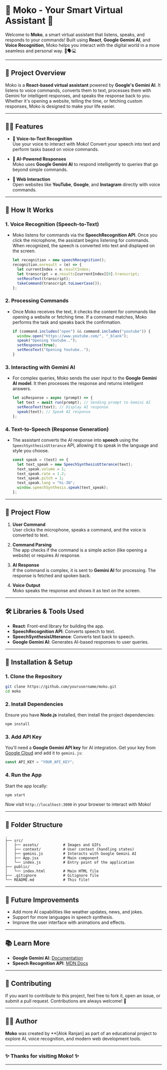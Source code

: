 # 🌟 Moko - Your Smart Virtual Assistant 🌟

Welcome to **Moko**, a smart virtual assistant that listens, speaks, and responds to your commands! Built using **React**, **Google Gemini AI**, and **Voice Recognition**, Moko helps you interact with the digital world in a more seamless and personal way. 🎤🗣️💻

---

## 🚀 Project Overview

Moko is a **React-based virtual assistant** powered by **Google's Gemini AI**. It listens to voice commands, converts them to text, processes them with Gemini for intelligent responses, and speaks the response back to you. Whether it's opening a website, telling the time, or fetching custom responses, Moko is designed to make your life easier.

---

## 🧑‍💻 Features

- **🎤 Voice-to-Text Recognition**  
  Use your voice to interact with Moko! Convert your speech into text and perform tasks based on voice commands.

- **🧠 AI-Powered Responses**  
  Moko uses **Google Gemini AI** to respond intelligently to queries that go beyond simple commands.

- **🔗 Web Interaction**  
  Open websites like **YouTube**, **Google**, and **Instagram** directly with voice commands.

---

## 🔑 How It Works

### 1. **Voice Recognition (Speech-to-Text)**

- Moko listens for commands via the **SpeechRecognition API**. Once you click the microphone, the assistant begins listening for commands. When recognized, the speech is converted into text and displayed on the screen.

  ```js
  let recognition = new speechRecognition();
  recognition.onresult = (e) => {
    let currentIndex = e.resultIndex;
    let transcript = e.results[currentIndex][0].transcript;
    setRecoText(transcript);
    takeCommand(transcript.toLowerCase());
  };
  ```

### 2. **Processing Commands**

- Once Moko receives the text, it checks the content for commands like opening a website or fetching time. If a command matches, Moko performs the task and speaks back the confirmation.

  ```js
  if (command.includes("open") && command.includes("youtube")) {
    window.open("https://www.youtube.com/", "_blank");
    speak("Opening Youtube..");
    setResponse(true);
    setRecoText("Opening Youtube..");
  }
  ```

### 3. **Interacting with Gemini AI**

- For complex queries, Moko sends the user input to the **Google Gemini AI model**. It then processes the response and returns intelligent answers.

  ```js
  let aiResponse = async (prompt) => {
    let text = await run(prompt); // Sending prompt to Gemini AI
    setRecoText(text); // Display AI response
    speak(text); // Speak AI response
  };
  ```

### 4. **Text-to-Speech (Response Generation)**

- The assistant converts the AI response into **speech** using the `SpeechSynthesisUtterance` API, allowing it to speak in the language and style you choose.

  ```js
  const speak = (text) => {
    let text_speak = new SpeechSynthesisUtterance(text);
    text_speak.volume = 1;
    text_speak.rate = 1.2;
    text_speak.pitch = 1;
    text_speak.lang = "hi-IN";
    window.speechSynthesis.speak(text_speak);
  };
  ```

---

## 🔄 Project Flow

1. **User Command**  
   User clicks the microphone, speaks a command, and the voice is converted to text.

2. **Command Parsing**  
   The app checks if the command is a simple action (like opening a website) or requires AI response.

3. **AI Response**  
   If the command is complex, it is sent to **Gemini AI** for processing. The response is fetched and spoken back.

4. **Voice Output**  
   Moko speaks the response and shows it as text on the screen.

---

## 🛠️ Libraries & Tools Used

- **React**: Front-end library for building the app.
- **SpeechRecognition API**: Converts speech to text.
- **SpeechSynthesisUtterance**: Converts text back to speech.
- **Google Gemini AI**: Generates AI-based responses to user queries.

---

## 🔧 Installation & Setup

### 1. Clone the Repository

```bash
git clone https://github.com/yourusername/moko.git
cd moko
```

### 2. Install Dependencies

Ensure you have **Node.js** installed, then install the project dependencies:

```bash
npm install
```

### 3. Add API Key

You'll need a **Google Gemini API key** for AI integration. Get your key from [Google Cloud](https://cloud.google.com/generative-ai) and add it to `gemini.js`:

```js
const API_KEY = "YOUR_API_KEY";
```

### 4. Run the App

Start the app locally:

```bash
npm start
```

Now visit `http://localhost:3000` in your browser to interact with Moko!

---

## 📄 Folder Structure

```
.
├── src/
│   ├── assets/           # Images and GIFs
│   ├── context/          # User context (handling states)
│   ├── gemini.js         # Interacts with Google Gemini AI
│   ├── App.jsx           # Main component
│   └── index.js          # Entry point of the application
├── public/
│   └── index.html        # Main HTML file
├── .gitignore            # Gitignore file
└── README.md             # This file!
```

---

## 🎯 Future Improvements

- Add more AI capabilities like weather updates, news, and jokes.
- Support for more languages in speech synthesis.
- Improve the user interface with animations and effects.

---

## 📚 Learn More

- **Google Gemini AI**: [Documentation](https://cloud.google.com/generative-ai)
- **Speech Recognition API**: [MDN Docs](https://developer.mozilla.org/en-US/docs/Web/API/SpeechRecognition)

---

## 🤝 Contributing

If you want to contribute to this project, feel free to fork it, open an issue, or submit a pull request. Contributions are always welcome! 🙌

---

## 👨‍💻 Author

**Moko** was created by \*\*[Alok Ranjan] as part of an educational project to explore AI, voice recognition, and modern web development tools.

---

### ✨ Thanks for visiting Moko! ✨

---
